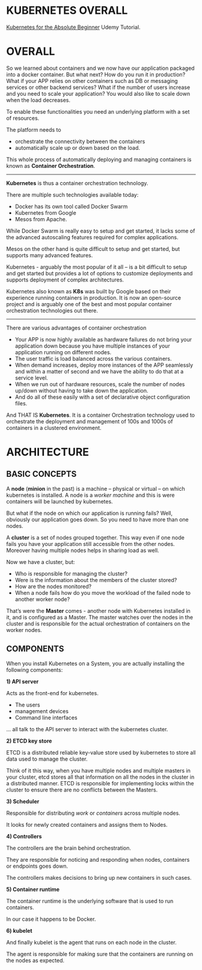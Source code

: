 # KUBERNETES OVERALL

[Kubernetes for the Absolute Beginner](https://globallogic.udemy.com/learn-kubernetes/learn/v4/overview) Udemy Tutorial.

# OVERALL

So we learned about containers and we now have our application packaged into a docker container. But what next? How do you run it in production? What if your APP relies on other containers such as DB or messaging services or other backend services? What if the number of users increase and you need to scale your application? You would also like to scale down when the load decreases.

To enable these functionalities you need an underlying platform with a set of resources. 

The platform needs to
  - orchestrate the connectivity between the containers
  - automatically scale up or down based on the load. 
  
This whole process of automatically deploying and managing containers is known as **Container Orchestration**.

____

**Kubernetes** is thus a container orchestration technology. 

There are multiple such technologies available today:
  - Docker has its own tool called Docker Swarm
  - Kubernetes from Google 
  - Mesos from Apache. 

While Docker Swarm is really easy to setup and get started, it lacks some of the advanced autoscaling features required for complex applications. 

Mesos on the other hand is quite difficult to setup and get started, but supports many advanced features. 

Kubernetes - arguably the most popular of it all – is a bit difficult to setup and get started but provides a lot of options to customize deployments and supports deployment of complex architectures. 


Kubernetes also known as **K8s** was built by Google based on their experience running containers in production. It is now an open-source project and is arguably one of the best and most popular container orchestration technologies out there.

_____

There are various advantages of container orchestration
  - Your APP is now highly available as hardware failures do not bring your application down because you have multiple instances of your application running on different nodes. 
  - The user traffic is load balanced across the various containers. 
  - When demand increases, deploy more instances of the APP seamlessly and within a matter of second and we have the ability to do that at a service level. 
  - When we run out of hardware resources, scale the number of nodes up/down without having to take down the application. 
  - And do all of these easily with a set of declarative object configuration files.

And THAT IS **Kubernetes**. It is a container Orchestration technology used to orchestrate the deployment and management of 100s and 1000s of containers in a clustered environment. 



# ARCHITECTURE


## BASIC CONCEPTS


A **node** (**minion** in the past) is a machine – physical or virtual – on which kubernetes is installed. A node is a *worker machine* and this is were containers will be launched by kubernetes.

But what if the node on which our application is running fails? Well, obviously our application goes down. So you need to have more than one nodes.


A **cluster** is a set of nodes grouped together. This way even if one node fails you have your application still accessible from the other nodes. Moreover having multiple nodes helps in sharing load as well.



Now we have a cluster, but:
  - Who is responsible for managing the cluster? 
  - Were is the information about the members of the cluster stored? 
  - How are the nodes monitored? 
  - When a node fails how do you move the workload of the failed node to another worker node? 
  
That’s were the **Master** comes - another node with Kubernetes installed in it, and is configured as a Master. The master watches over the nodes in the cluster and is responsible for the actual orchestration of containers on the worker nodes.



## COMPONENTS


When you install Kubernetes on a System, you are actually installing the following components:

**1) API server**

Acts as the front-end for kubernetes.
  - The users
  - management devices
  - Command line interfaces 
      
... all talk to the API server to interact with the kubernetes cluster.


**2) ETCD key store**

ETCD is a distributed reliable key-value store used by kubernetes to store all data used to manage the cluster. 

Think of it this way, when you have multiple nodes and multiple masters in your cluster, etcd stores all that information on all the nodes in the cluster in a distributed manner. ETCD is responsible for implementing locks within the cluster to ensure there are no conflicts between the Masters.

**3) Scheduler**

Responsible for distributing *work* or *containers* across multiple nodes. 

It looks for newly created containers and assigns them to Nodes. 


**4) Controllers**

The controllers are the brain behind orchestration. 

They are responsible for noticing and responding when nodes, containers or endpoints goes down. 

The controllers makes decisions to bring up new containers in such cases.


**5) Container runtime**

The container runtime is the underlying software that is used to run containers. 

In our case it happens to be Docker.


**6) kubelet**


And finally kubelet is the agent that runs on each node in the cluster. 

The agent is responsible for making sure that the containers are running on the nodes as expected.










































